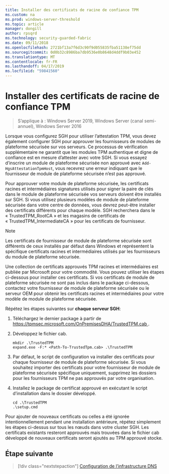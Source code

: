 ```yaml
---
title: Installer des certificats de racine de confiance TPM
ms.custom: na
ms.prod: windows-server-threshold
ms.topic: article
manager: dongill
author: rpsqrd
ms.technology: security-guarded-fabric
ms.date: 09/11/2018
ms.openlocfilehash: 2721bf13a7f6d3c90f9d055835fba51138ef75dd
ms.sourcegitcommit: 0d0b32c8986ba7db9536e0b8648d4ddf9b03e452
ms.translationtype: MT
ms.contentlocale: fr-FR
ms.lasthandoff: 04/17/2019
ms.locfileid: "59841560"
---
```

# <a name="install-trusted-tpm-root-certificates"></a>Installer des certificats de racine de confiance TPM

>S’applique à : Windows Server 2019, Windows Server (canal semi-annuel), Windows Server 2016

Lorsque vous configurez SGH pour utiliser l’attestation TPM, vous devez également configurer SGH pour approuver les fournisseurs de modules de plateforme sécurisée sur vos serveurs.
Ce processus de vérification supplémentaire ne garantit que les modules TPM authentique et digne de confiance est en mesure d’attester avec votre SGH.
Si vous essayez d’inscrire un module de plateforme sécurisée non approuvé avec `Add-HgsAttestationTpmHost`, vous recevrez une erreur indiquant que le fournisseur de module de plateforme sécurisée n’est pas approuvé.

Pour approuver votre module de plateforme sécurisée, les certificats racines et intermédiaires signatures utilisés pour signer la paire de clés dans le module de plateforme sécurisée vos serveurs doivent être installés sur SGH.
Si vous utilisez plusieurs modèles de module de plateforme sécurisée dans votre centre de données, vous devrez peut-être installer des certificats différents pour chaque modèle.
SGH recherchera dans le « TrustedTPM_RootCA » et les magasins de certificats de « TrustedTPM_IntermediateCA » pour les certificats de fournisseur.

> [!NOTE]
> Les certificats de fournisseur de module de plateforme sécurisée sont différents de ceux installés par défaut dans Windows et représentent la spécifique certificats racines et intermédiaires utilisés par les fournisseurs du module de plateforme sécurisée.

Une collection de certificats approuvés TPM racines et intermédiaires est publiée par Microsoft pour votre commodité.
Vous pouvez utiliser les étapes ci-dessous pour installer ces certificats.
Si vos certificats de module de plateforme sécurisée ne sont pas inclus dans le package ci-dessous, contactez votre fournisseur de module de plateforme sécurisée ou le serveur OEM pour obtenir les certificats racines et intermédiaires pour votre modèle de module de plateforme sécurisée.

Répétez les étapes suivantes sur **chaque serveur SGH**:

1.  Téléchargez le dernier package à partir de [ https://tpmsec.microsoft.com/OnPremisesDHA/TrustedTPM.cab ](https://tpmsec.microsoft.com/OnPremisesDHA/TrustedTPM.cab).

2.  Développez le fichier cab.

    ```
    mkdir .\TrustedTPM
    expand.exe -F:* <Path-To-TrustedTpm.cab> .\TrustedTPM
    ```

3.  Par défaut, le script de configuration va installer des certificats pour chaque fournisseur de module de plateforme sécurisée. Si vous souhaitez importer des certificats pour votre fournisseur de module de plateforme sécurisée spécifique uniquement, supprimez les dossiers pour les fournisseurs TPM ne pas approuvés par votre organisation.

4.  Installez le package de certificat approuvé en exécutant le script d’installation dans le dossier développé.

    ```
    cd .\TrustedTPM
    .\setup.cmd
    ```

Pour ajouter de nouveaux certificats ou celles a été ignorée intentionnellement pendant une installation antérieure, répétez simplement les étapes ci-dessus sur tous les nœuds dans votre cluster SGH.
Les certificats existants resteront approuvés mais trouvées dans le fichier cab développé de nouveaux certificats seront ajoutés au TPM approuvé stocke.

## <a name="next-step"></a>Étape suivante

>[!div class="nextstepaction"]
[Configuration de l’infrastructure DNS](guarded-fabric-configuring-fabric-dns-tpm.md)




